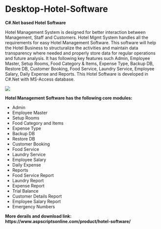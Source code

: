 # Desktop-Hotel-Software
<b>C#.Net based Hotel Software</b>

Hotel Management System is designed for better interaction between Management, Staff and Customers. Hotel Mgmt System handles all the requirements for easy Hotel Management Software. This software will help the Hotel Business to structuralize the activities and maintain data transparency where needed and properly store data for regular operations and future analysis. It has following key features such Admin, Employee Master, Setup Rooms, Food Category & Items, Expense Type, Backup DB, Restore DB, Customer Booking, Food Service, Laundry Service, Employee Salary, Daily Expense and Reports. This Hotel Software is developed in C#.Net with MS-Access database.

<img src="https://www.aspscriptsonline.com/wp-content/uploads/2016/06/hotel-2.png">

<b>Hotel Management Software has the following core modules:</b>

<ul>
<li>Admin</li>
<li>Employee Master</li>
<li>Setup Rooms</li>
<li>Food Category and Items</li>
<li>Expense Type</li>
<li>Backup DB</li>
<li>Restore DB</li>
<li>Customer Booking</li>
<li>Food Service</li>
<li>Laundry Service</li>
<li>Employee Salary</li>
<li>Daily Expense</li>
<li>Reports</li>
<li>Food Service Report</li>
<li>Laundry Report</li>
<li>Expense Report</li>
<li>Trial Balance</li>
<li>Customer Details Report</li>
<li>Employee Salary Report</li>
<li>Emergency Numbers</li>
</ul>
<b>More derails and download link:</b><br>
<b>https://www.aspscriptsonline.com/product/hotel-software/</b>
